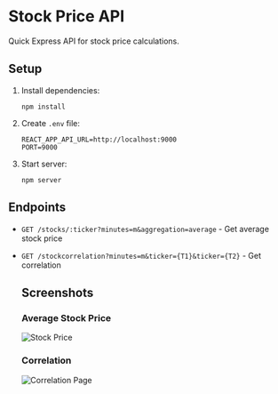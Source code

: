 # Stock Price API

Quick Express API for stock price calculations.

## Setup

1. Install dependencies:

   ```
   npm install
   ```

2. Create `.env` file:

   ```
   REACT_APP_API_URL=http://localhost:9000
   PORT=9000

   ```

3. Start server:
   ```
   npm server
   ```

## Endpoints

- `GET /stocks/:ticker?minutes=m&aggregation=average` - Get average stock price
- `GET /stockcorrelation?minutes=m&ticker={T1}&ticker={T2}` - Get correlation


   ## Screenshots

   ### Average Stock Price
   ![Stock Price](output/Average%20stock%20price.png)

   ### Correlation 
   ![Correlation Page](output/Correlation.png)
